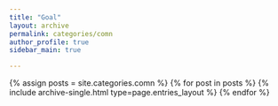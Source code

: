 ```yaml
---
title: "Goal"
layout: archive
permalink: categories/comn
author_profile: true
sidebar_main: true

---
```



{% assign posts = site.categories.comn %}
{% for post in posts %} {% include archive-single.html type=page.entries_layout %} {% endfor %}